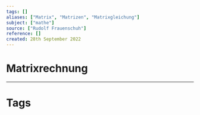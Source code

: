 ```yaml
---
tags: []
aliases: ["Matrix", "Matrizen", "Matrixgleichung"]
subject: ["mathe"]
source: ["Rudolf Frauenschuh"]
reference: []
created: 28th September 2022
---
```


# Matrixrechnung

---
# Tags